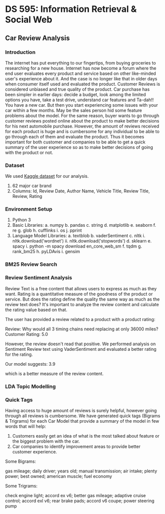 # DS 595: Information Retrieval & Social Web
## Car Review Analysis

### Introduction
The internet has put everything to our fingertips, from buying groceries to researching for a new house. Internet has now become a forum where the end user evaluates every product and service based on other like-minded user's experience about it. And the case is no longer like that in older days when consumer itself used and evaluated the product. Customer Reviews is considered unbiased and true quality of the product.
Car purchase has been simpler in earlier days: decide a budget, look among the limited options you have, take a test drive, understand car features and Ta-dah!! You have a new car. But then you start experiencing some issues with your car within a few months. May be the sales person hid some feature problems about the model.
For the same reason, buyer wants to go through customer reviews posted online about the product to make better decisions for his next automobile purchase.
However, the amount of reviews received for each product is huge and is cumbersome for any individual to be able to go through each of them and evaluate the product. Thus it becomes important for both customer and companies to be able to get a quick summary of the user experience so as to make better decisions of going with the product or not.

### Dataset
We used <a href="https://www.kaggle.com/ankkur13/edmundsconsumer-car-ratings-and-reviews">Kaggle dataset</a> for our analysis.
1. 62 major car brand
2. Columns: Id, Review Date, Author Name, Vehicle Title, Review Title, Review, Rating

### Environment Setup
1. Python 3
2. Basic Libraries:
  a. numpy
  b. pandas
  c. string
  d. matplotlib
  e. seaborn
  f. re
  g. glob
  h. cufflinks
  i. os
  j. pprint
 3. Language Model Libraries:
  a. textblob
  b. vaderSentiment
  c. nltk
    i. nltk.download('wordnet')
    ii. nltk.download('stopwords')
  d. sklearn
  e. spacy
    i. python -m spacy download en_core_web_sm
  f. tqdm
  g. rank_bm25
  h. pyLDAvis
  i. gensim
  


### BM25 Review Search

### Review Sentiment Analysis
Review Text is a free content that allows users to express as much as they want. Rating is a quantitative measure of the goodness of the product or service. But does the rating define the quality the same way as much as the review text does?
It's important to analyze the review content and calculate the rating value based on that.

The user has provided a review related to a product with a product rating:

Review: Why would all 3 timing chains need replacing at only 36000 miles?
Customer Rating: 5.0

However, the review doesn't read that positive.
We performed analysis on Sentiment Review text using VaderSentiment and evaluated a better rating for the rating.

Our model suggests: 3.9

which is a better measure of the review content.


### LDA Topic Modelling


### Quick Tags
Having access to huge amount of reviews is surely helpful, however going through all reviews is cumbersome. We have generated quick tags (Bigrams & Trigrams) for each Car Model that provide a summary of the model in few words that will help:

1. Customers easily get an idea of what is the most talked about feature or the biggest problem with the car.
2. Car companies to identify improvement areas to provide better customer experience.

Some Bigrams:

gas mileage; daily driver; years old; manual transmission; air intake; plenty power; best owned; american muscle; fuel economy

Some Trigrams:

check engine light; accord ex v6; better gas mileage; adaptive cruise control; accord exl v6; rear brake pads; accord v6 coupe; power steering pump
